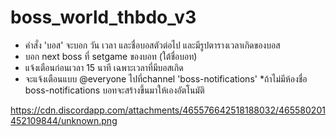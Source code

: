 # boss_world_thbdo_v3

- คำสั่ง 'บอส' จะบอก วัน เวลา และชื่อบอสตัวต่อไป และมีรูปตารางเวลาเกิดของบอส
- บอก next boss ที่ setgame ของบอท (ใต้ชื่อบอท)
- แจ้งเตือนก่อนเวลา 15 นาที เฉพาะเวลาที่มีบอสเกิด
- จะแจ้งเตือนแบบ @everyone ไปที่channel 'boss-notifications'  *ถ้าไม่มีห้องชื่อ boss-notifications บอทจะสร้างขึ้นมาให้เองอัตโนมัติ

https://cdn.discordapp.com/attachments/465576642518188032/465580201452109844/unknown.png

